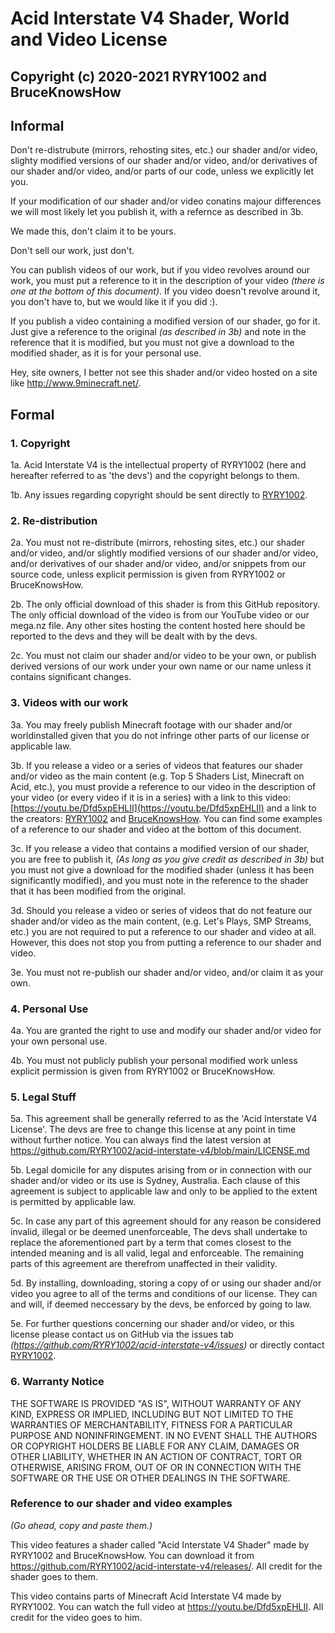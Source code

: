 # Acid Interstate V4 Shader, World and Video License

## Copyright (c) 2020-2021 RYRY1002 and BruceKnowsHow

## Informal

Don't re-distrubute (mirrors, rehosting sites, etc.) our shader and/or video, slighty modified versions of our shader and/or video, and/or derivatives of our shader and/or video, and/or parts of our code, unless we explicitly let you.

If your modification of our shader and/or video conatins majour differences we will most likely let you publish it, with a refernce as described in 3b.

We made this, don't claim it to be yours.

Don't sell our work, just don't.

You can publish videos of our work, but if you video revolves around our work, you must put a reference to it in the description of your video _(there is one at the bottom of this document)_. If you video doesn't revolve around it, you don't have to, but we would like it if you did :).

If you publish a video containing a modified version of our shader, go for it. Just give a reference to the original _(as described in 3b)_ and note in the reference that it is modified, but you must not give a download to the modified shader, as it is for your personal use.

Hey, site owners, I better not see this shader and/or video hosted on a site like http://www.9minecraft.net/.

## Formal

### 1. Copyright

1a. Acid Interstate V4 is the intellectual property of RYRY1002 (here and hereafter referred to as 'the devs') and the copyright belongs to them.

1b. Any issues regarding copyright should be sent directly to [RYRY1002](https://links.riley.technology/).

### 2. Re-distribution

2a. You must not re-distribute (mirrors, rehosting sites, etc.) our shader and/or video, and/or slightly modified versions of our shader and/or video, and/or derivatives of our shader and/or video, and/or snippets from our source code, unless explicit permission is given from RYRY1002 or BruceKnowsHow.

2b. The only official download of this shader is from this GitHub repository. The only official download of the video is from our YouTube video or our mega.nz file. Any other sites hosting the content hosted here should be reported to the devs and they will be dealt with by the devs.

2c. You must not claim our shader and/or video to be your own, or publish derived versions of our work under your own name or our name unless it contains significant changes.

### 3. Videos with our work

3a. You may freely publish Minecraft footage with our shader and/or worldinstalled given that you do not infringe other parts of our license or applicable law.

3b. If you release a video or a series of videos that features our shader and/or video as the main content (e.g. Top 5 Shaders List, Minecraft on Acid, etc.), you must provide a reference to our video in the description of your video (or every video if it is in a series) with a link to this video: [https://youtu.be/Dfd5xpEHLII](https://youtu.be/Dfd5xpEHLII) and a link to the creators: [RYRY1002](https://links.riley.technology) and [BruceKnowsHow](https://www.youtube.com/user/MiningGodBruce). You can find some examples of a reference to our shader and video at the bottom of this document.

3c. If you release a video that contains a modified version of our shader, you are free to publish it, _(As long as you give credit as described in 3b)_ but you must not give a download for the modified shader (unless it has been significantly modified), and you must note in the reference to the shader that it has been modified from the original.

3d. Should you release a video or series of videos that do not feature our shader and/or video as the main content, (e.g. Let's Plays, SMP Streams, etc.) you are not required to put a reference to our shader and video at all. However, this does not stop you from putting a reference to our shader and video.

3e. You must not re-publish our shader and/or video, and/or claim it as your own.

### 4. Personal Use

4a. You are granted the right to use and modify our shader and/or video for your own personal use.

4b. You must not publicly publish your personal modified work unless explicit permission is given from RYRY1002 or BruceKnowsHow.

### 5. Legal Stuff

5a. This agreement shall be generally referred to as the 'Acid Interstate V4 License'. The devs are free to change this license at any point in time without further notice. You can always find the latest version at https://github.com/RYRY1002/acid-interstate-v4/blob/main/LICENSE.md

5b. Legal domicile for any disputes arising from or in connection with our shader and/or video or its use is Sydney, Australia. Each clause of this agreement is subject to applicable law and only to be applied to the extent is permitted by applicable law.

5c. In case any part of this agreement should for any reason be considered invalid, illegal or be deemed unenforceable, The devs shall undertake to replace the aforementioned part by a term that comes closest to the intended meaning and is all valid, legal and enforceable. The remaining parts of this agreement are therefrom unaffected in their validity.

5d. By installing, downloading, storing a copy of or using our shader and/or video you agree to all of the terms and conditions of our license. They can and will, if deemed neccessary by the devs, be enforced by going to law.

5e. For further questions concerning our shader and/or video, or this license please contact us on GitHub via the issues tab _(https://github.com/RYRY1002/acid-interstate-v4/issues)_ or directly contact [RYRY1002](https://links.riley.technology/).

### 6. Warranty Notice

THE SOFTWARE IS PROVIDED "AS IS", WITHOUT WARRANTY OF ANY KIND, EXPRESS OR
IMPLIED, INCLUDING BUT NOT LIMITED TO THE WARRANTIES OF MERCHANTABILITY,
FITNESS FOR A PARTICULAR PURPOSE AND NONINFRINGEMENT. IN NO EVENT SHALL THE
AUTHORS OR COPYRIGHT HOLDERS BE LIABLE FOR ANY CLAIM, DAMAGES OR OTHER
LIABILITY, WHETHER IN AN ACTION OF CONTRACT, TORT OR OTHERWISE, ARISING FROM,
OUT OF OR IN CONNECTION WITH THE SOFTWARE OR THE USE OR OTHER DEALINGS IN THE
SOFTWARE.

### Reference to our shader and video examples
_(Go ahead, copy and paste them.)_

This video features a shader called "Acid Interstate V4 Shader" made by RYRY1002 and BruceKnowsHow. You can download it from https://github.com/RYRY1002/acid-interstate-v4/releases/. All credit for the shader goes to them.

This video contains parts of Minecraft Acid Interstate V4 made by RYRY1002. You can watch the full video at https://youtu.be/Dfd5xpEHLII. All credit for the video goes to him.
